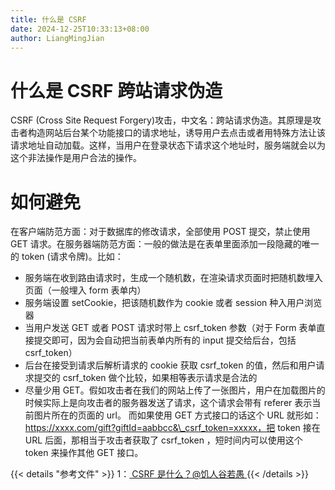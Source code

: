 ```yaml
---
title: 什么是 CSRF
date: 2024-12-25T10:33:13+08:00
author: LiangMingJian
---
```


# 什么是 CSRF 跨站请求伪造

CSRF (Cross Site Request Forgery)攻击，中文名：跨站请求伪造。其原理是攻击者构造网站后台某个功能接口的请求地址，诱导用户去点击或者用特殊方法让该请求地址自动加载。这样，当用户在登录状态下请求这个地址时，服务端就会以为这个非法操作是用户合法的操作。

# 如何避免

在客户端防范方面：对于数据库的修改请求，全部使用 POST 提交，禁止使用 GET 请求。在服务器端防范方面：一般的做法是在表单里面添加一段隐藏的唯一的 token (请求令牌)。比如：

- 服务端在收到路由请求时，生成一个随机数，在渲染请求页面时把随机数埋入页面（一般埋入 form 表单内）
- 服务端设置 setCookie，把该随机数作为 cookie 或者 session 种入用户浏览器
- 当用户发送 GET 或者 POST 请求时带上 csrf_token 参数（对于 Form 表单直接提交即可，因为会自动把当前表单内所有的 input 提交给后台，包括 csrf_token）
- 后台在接受到请求后解析请求的 cookie 获取 csrf_token 的值，然后和用户请求提交的 csrf_token 做个比较，如果相等表示请求是合法的
- 尽量少用 GET。假如攻击者在我们的网站上传了一张图片，用户在加载图片的时候实际上是向攻击者的服务器发送了请求，这个请求会带有 referer 表示当前图片所在的页面的  url。 而如果使用 GET 方式接口的话这个 URL 就形如：https://xxxx.com/gift?giftId=aabbcc&\_csrf_token=xxxxx，把 token 接在 URL 后面，那相当于攻击者获取了 csrf_token ，短时间内可以使用这个 token 来操作其他 GET 接口。

{{< details "参考文件" >}} 
1：[ CSRF 是什么？@饥人谷若愚 ](https://zhuanlan.zhihu.com/p/22521378)
{{< /details >}}
